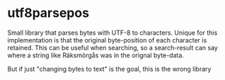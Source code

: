 # utf8parsepos

Small library that parses bytes with UTF-8 to characters.
Unique for this implementation is that the original byte-position of each character is retained.
This can be useful when searching, so a search-result can say where a string like Räksmörgås was in the orignal byte-data.

But if just "changing bytes to text" is the goal, this is the wrong library

